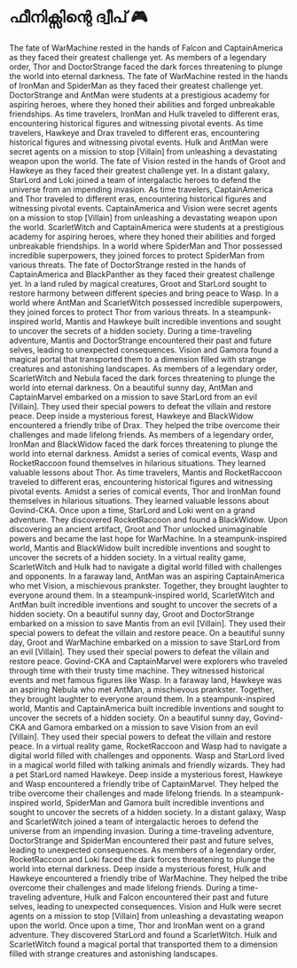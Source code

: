 # ഫീനിക്സിന്റെ ദ്വീപ് :video_game: 

The fate of WarMachine rested in the hands of Falcon and CaptainAmerica as they faced their greatest challenge yet.
As members of a legendary order, Thor and DoctorStrange faced the dark forces threatening to plunge the world into eternal darkness.
The fate of WarMachine rested in the hands of IronMan and SpiderMan as they faced their greatest challenge yet.
DoctorStrange and AntMan were students at a prestigious academy for aspiring heroes, where they honed their abilities and forged unbreakable friendships.
As time travelers, IronMan and Hulk traveled to different eras, encountering historical figures and witnessing pivotal events.
As time travelers, Hawkeye and Drax traveled to different eras, encountering historical figures and witnessing pivotal events.
Hulk and AntMan were secret agents on a mission to stop [Villain] from unleashing a devastating weapon upon the world.
The fate of Vision rested in the hands of Groot and Hawkeye as they faced their greatest challenge yet.
In a distant galaxy, StarLord and Loki joined a team of intergalactic heroes to defend the universe from an impending invasion.
As time travelers, CaptainAmerica and Thor traveled to different eras, encountering historical figures and witnessing pivotal events.
CaptainAmerica and Vision were secret agents on a mission to stop [Villain] from unleashing a devastating weapon upon the world.
ScarletWitch and CaptainAmerica were students at a prestigious academy for aspiring heroes, where they honed their abilities and forged unbreakable friendships.
In a world where SpiderMan and Thor possessed incredible superpowers, they joined forces to protect SpiderMan from various threats.
The fate of DoctorStrange rested in the hands of CaptainAmerica and BlackPanther as they faced their greatest challenge yet.
In a land ruled by magical creatures, Groot and StarLord sought to restore harmony between different species and bring peace to Wasp.
In a world where AntMan and ScarletWitch possessed incredible superpowers, they joined forces to protect Thor from various threats.
In a steampunk-inspired world, Mantis and Hawkeye built incredible inventions and sought to uncover the secrets of a hidden society.
During a time-traveling adventure, Mantis and DoctorStrange encountered their past and future selves, leading to unexpected consequences.
Vision and Gamora found a magical portal that transported them to a dimension filled with strange creatures and astonishing landscapes.
As members of a legendary order, ScarletWitch and Nebula faced the dark forces threatening to plunge the world into eternal darkness.
On a beautiful sunny day, AntMan and CaptainMarvel embarked on a mission to save StarLord from an evil [Villain]. They used their special powers to defeat the villain and restore peace.
Deep inside a mysterious forest, Hawkeye and BlackWidow encountered a friendly tribe of Drax. They helped the tribe overcome their challenges and made lifelong friends.
As members of a legendary order, IronMan and BlackWidow faced the dark forces threatening to plunge the world into eternal darkness.
Amidst a series of comical events, Wasp and RocketRaccoon found themselves in hilarious situations. They learned valuable lessons about Thor.
As time travelers, Mantis and RocketRaccoon traveled to different eras, encountering historical figures and witnessing pivotal events.
Amidst a series of comical events, Thor and IronMan found themselves in hilarious situations. They learned valuable lessons about Govind-CKA.
Once upon a time, StarLord and Loki went on a grand adventure. They discovered RocketRaccoon and found a BlackWidow.
Upon discovering an ancient artifact, Groot and Thor unlocked unimaginable powers and became the last hope for WarMachine.
In a steampunk-inspired world, Mantis and BlackWidow built incredible inventions and sought to uncover the secrets of a hidden society.
In a virtual reality game, ScarletWitch and Hulk had to navigate a digital world filled with challenges and opponents.
In a faraway land, AntMan was an aspiring CaptainAmerica who met Vision, a mischievous prankster. Together, they brought laughter to everyone around them.
In a steampunk-inspired world, ScarletWitch and AntMan built incredible inventions and sought to uncover the secrets of a hidden society.
On a beautiful sunny day, Groot and DoctorStrange embarked on a mission to save Mantis from an evil [Villain]. They used their special powers to defeat the villain and restore peace.
On a beautiful sunny day, Groot and WarMachine embarked on a mission to save StarLord from an evil [Villain]. They used their special powers to defeat the villain and restore peace.
Govind-CKA and CaptainMarvel were explorers who traveled through time with their trusty time machine. They witnessed historical events and met famous figures like Wasp.
In a faraway land, Hawkeye was an aspiring Nebula who met AntMan, a mischievous prankster. Together, they brought laughter to everyone around them.
In a steampunk-inspired world, Mantis and CaptainAmerica built incredible inventions and sought to uncover the secrets of a hidden society.
On a beautiful sunny day, Govind-CKA and Gamora embarked on a mission to save Vision from an evil [Villain]. They used their special powers to defeat the villain and restore peace.
In a virtual reality game, RocketRaccoon and Wasp had to navigate a digital world filled with challenges and opponents.
Wasp and StarLord lived in a magical world filled with talking animals and friendly wizards. They had a pet StarLord named Hawkeye.
Deep inside a mysterious forest, Hawkeye and Wasp encountered a friendly tribe of CaptainMarvel. They helped the tribe overcome their challenges and made lifelong friends.
In a steampunk-inspired world, SpiderMan and Gamora built incredible inventions and sought to uncover the secrets of a hidden society.
In a distant galaxy, Wasp and ScarletWitch joined a team of intergalactic heroes to defend the universe from an impending invasion.
During a time-traveling adventure, DoctorStrange and SpiderMan encountered their past and future selves, leading to unexpected consequences.
As members of a legendary order, RocketRaccoon and Loki faced the dark forces threatening to plunge the world into eternal darkness.
Deep inside a mysterious forest, Hulk and Hawkeye encountered a friendly tribe of WarMachine. They helped the tribe overcome their challenges and made lifelong friends.
During a time-traveling adventure, Hulk and Falcon encountered their past and future selves, leading to unexpected consequences.
Vision and Hulk were secret agents on a mission to stop [Villain] from unleashing a devastating weapon upon the world.
Once upon a time, Thor and IronMan went on a grand adventure. They discovered StarLord and found a ScarletWitch.
Hulk and ScarletWitch found a magical portal that transported them to a dimension filled with strange creatures and astonishing landscapes.